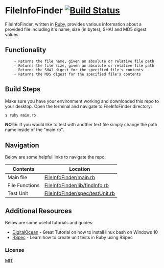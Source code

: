 # FileInfoFinder [![Build Status](https://travis-ci.org/Securter/FileInfoFinder.svg?branch=master)](https://travis-ci.org/Securter/FileInfoFinder)

FileInfoFinder, written in [Ruby](https://www.ruby-lang.org/en/), provides various information about a provided file including it's name, size (in bytes), SHA1 and MD5 digest values.

## Functionality
        - Returns the file name, given an absolute or relative file path
        - Returns the file size, given an absolute or relative file path
        - Returns the SHA1 digest for the specified file's contents
        - Returns the MD5 digest for the specified file's contents

## Build Steps

Make sure you have your environment working and downloaded this repo to your desktop.
Open the terminal and navigate to FileInfoFinder directory:
```sh
$ ruby main.rb
```

**NOTE**: If you would like to test with another text file simply change the path name inside of the "main.rb".

## Navigation

Below are some helpful links to navigate the repo:

| Contents | Location |
| ------ | ------ |
| Main file  | [FileInfoFinder/main.rb] |
| File Functions | [FileInfoFinder/lib/findInfo.rb] |
| Test Unit | [FileInfoFinder/spec/testUnit.rb]  |

## Additional Resources

Below are some useful tutorials and guides:

* [DigitalOcean] - Great Tutorial on how to install linux bash on Windows 10
* [RSpec] - Learn how to create unit tests in Ruby using RSpec

### License
[MIT]

 [RSpec]: <http://rspec.info/>
 [DigitalOcean]: <https://www.digitalocean.com/community/tutorials/how-to-install-ruby-and-set-up-a-local-programming-environment-on-windows-10>
 [MIT]: <https://github.com/Securter/FileInfoFinder/blob/master/LICENSE>
 [FileInfoFinder/main.rb]: <https://github.com/Securter/FileInfoFinder/blob/master/main.rb>
 [FileInfoFinder/lib/findInfo.rb]: <https://github.com/Securter/FileInfoFinder/blob/master/lib/findInfo.rb>
 [FileInfoFinder/spec/testUnit.rb]: <https://github.com/Securter/FileInfoFinder/blob/master/spec/testUnit_spec.rb>
